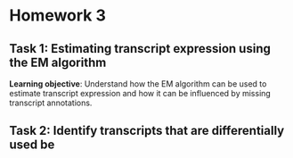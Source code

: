 # Homework 3

## Task 1: Estimating transcript expression using the EM algorithm
**Learning objective**: Understand how the EM algorithm can be used to estimate transcript expression and how it can be influenced by missing transcript annotations.

## Task 2: Identify transcripts that are differentially used be
<!--stackedit_data:
eyJoaXN0b3J5IjpbLTE1MTY2MjA0MzVdfQ==
-->